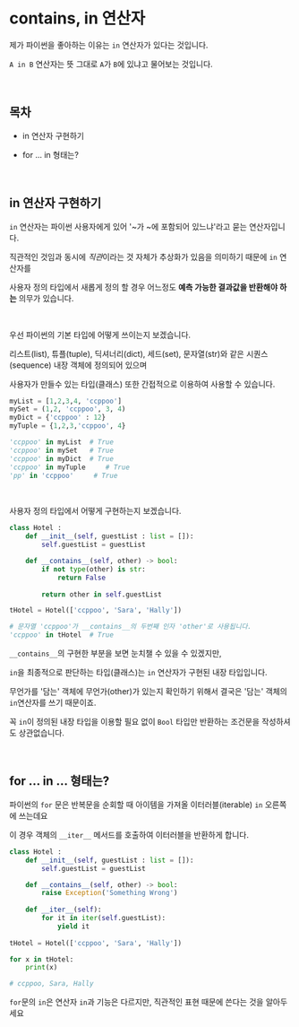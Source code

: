 # __contains__, in 연산자

제가 파이썬을 좋아하는 이유는 `in` 연산자가 있다는 것입니다.

`A in B` 연산자는 뜻 그대로 `A`가 `B`에 있냐고 물어보는 것입니다.

<br>

## 목차

* in 연산자 구현하기

* for ... in 형태는?

<br>

## in 연산자 구현하기

`in` 연산자는 파이썬 사용자에게 있어 '~가 ~에 포함되어 있느냐'라고 묻는 연산자입니다.

직관적인 것임과 동시에 *직관*이라는 것 자체가 추상화가 있음을 의미하기 때문에 `in` 연산자를 

사용자 정의 타입에서 새롭게 정의 할 경우 어느정도 **예측 가능한 결과값을 반환해야 하는** 의무가 있습니다.

<br>

우선 파이썬의 기본 타입에 어떻게 쓰이는지 보겠습니다.

리스트(list), 튜플(tuple), 딕셔너리(dict), 세드(set), 문자열(str)와 같은 시퀀스(sequence) 내장 객체에 정의되어 있으며

사용자가 만들수 있는 타입(클래스) 또한 간접적으로 이용하여 사용할 수 있습니다.

```python
myList = [1,2,3,4, 'ccppoo']
mySet = (1,2, 'ccppoo', 3, 4)
myDict = {'ccppoo' : 12}
myTuple = {1,2,3,'ccppoo', 4}

'ccppoo' in myList  # True
'ccppoo' in mySet   # True
'ccppoo' in myDict  # True
'ccppoo' in myTuple     # True
'pp' in 'ccppoo'     # True
```

<br>

사용자 정의 타입에서 어떻게 구현하는지 보겠습니다.

```python
class Hotel :
    def __init__(self, guestList : list = []):
        self.guestList = guestList

    def __contains__(self, other) -> bool:
        if not type(other) is str:
            return False
            
        return other in self.guestList

tHotel = Hotel(['ccppoo', 'Sara', 'Hally'])

# 문자열 'ccppoo'가 __contains__의 두번째 인자 'other'로 사용됩니다.
'ccppoo' in tHotel  # True
```

`__contains__`의 구현한 부분을 보면 눈치챌 수 있을 수 있겠지만,

`in`을 최종적으로 판단하는 타입(클래스)는 `in` 연산자가 구현된 내장 타입입니다.

무언가를 '담는' 객체에 무언가(other)가 있는지 확인하기 위해서 결국은 '담는'  객체의 `in`연산자를 쓰기 때문이죠.

꼭 `in`이 정의된 내장 타입을 이용할 필요 없이 `Bool` 타입만 반환하는 조건문을 작성하셔도 상관없습니다.

<br>

## for ... in ... 형태는?

파이썬의 `for` 문은 반복문을 순회할 때 아이템을 가져올 이터러블(iterable) `in` 오른쪽에 쓰는데요

이 경우 객체의 `__iter__` 메서드를 호출하여 이터러블을 반환하게 합니다.

```python
class Hotel :
    def __init__(self, guestList : list = []):
        self.guestList = guestList

    def __contains__(self, other) -> bool:
        raise Exception('Something Wrong')
        
    def __iter__(self):
        for it in iter(self.guestList):
            yield it
            
tHotel = Hotel(['ccppoo', 'Sara', 'Hally'])

for x in tHotel:
    print(x)

# ccppoo, Sara, Hally    
```

`for`문의 `in`은 연산자 `in`과 기능은 다르지만, 직관적인 표현 때문에 쓴다는 것을 알아두세요